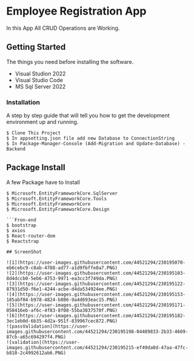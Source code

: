 # Employee Registration App

In this App All CRUD Operations are Working.

## Getting Started

The things you need before installing the software.

* Visual Studion 2022
* Visual Studio Code
* MS Sql Server 2022

### Installation

A step by step guide that will tell you how to get the development environment up and running.

```
$ Clone This Project
$ In appsetting.json file add new Database to ConnectionString
$ In Package-Manager-Console (Add-Migration and Update-Database) -Backend
```

## Package Install

A few Package have to Install

```Back-end
$ Microsoft.EntityFrameworkCore.SqlServer
$ Microsoft.EntityFrameworkCore.Tools
$ Microsoft.EntityFrameworkCore
$ Microsoft.EntityFrameworkCore.Design

```Fron-end
$ bootstrap
$ axios
$ React-router-dom
$ Reactstrap

## ScreenShot

![1](https://user-images.githubusercontent.com/44521294/230195070-eb6cebc9-c8ab-4788-ad77-a1d9fbffe8a7.PNG)
![2](https://user-images.githubusercontent.com/44521294/230195103-8d4dccb0-5eb6-4753-9971-ea3cc3f749da.PNG)
![3](https://user-images.githubusercontent.com/44521294/230195122-87931d50-f6e1-4244-acbe-d4da534924ee.PNG)
![4](https://user-images.githubusercontent.com/44521294/230195153-185abf04-b978-4824-b886-9a4d693eac15.PNG)
![5](https://user-images.githubusercontent.com/44521294/230195171-058416eb-af6c-4f83-8f08-55ba3837570f.PNG)
![6](https://user-images.githubusercontent.com/44521294/230195182-3ec1eb0d-6b35-4d2a-951f-839967cec872.PNG)
![passValidation](https://user-images.githubusercontent.com/44521294/230195198-04489833-2b33-4669-87cb-a65c694297f4.PNG)
![validation](https://user-images.githubusercontent.com/44521294/230195215-ef49da0d-47aa-47fc-b810-2c4992612ab6.PNG)


